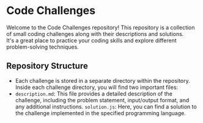 
# Code Challenges
Welcome to the Code Challenges repository! This repository is a collection of small coding challenges along with their descriptions and solutions.<br> It's a great place to practice your coding skills and explore different problem-solving techniques.

## Repository Structure
* Each challenge is stored in a separate directory within the repository.<br>
Inside each challenge directory, you will find two important files:
* `description.md`: This file provides a detailed description of the challenge, including the problem statement, input/output format, and any additional instructions.
`solution.js`: Here, you can find a solution to the challenge implemented in the specified programming language.
